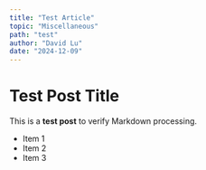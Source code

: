 ```yaml
---
title: "Test Article"
topic: "Miscellaneous"
path: "test"
author: "David Lu"
date: "2024-12-09"
---
```


# Test Post Title

This is a **test post** to verify Markdown processing.

- Item 1
- Item 2
- Item 3
